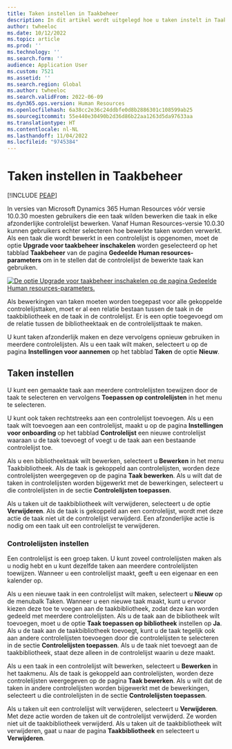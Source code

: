 ```yaml
---
title: Taken instellen in Taakbeheer
description: In dit artikel wordt uitgelegd hoe u taken instelt in Taakbeheer in Microsoft Dynamics 365 Human Resources.
author: twheeloc
ms.date: 10/12/2022
ms.topic: article
ms.prod: ''
ms.technology: ''
ms.search.form: ''
audience: Application User
ms.custom: 7521
ms.assetid: ''
ms.search.region: Global
ms.author: twheeloc
ms.search.validFrom: 2022-06-09
ms.dyn365.ops.version: Human Resources
ms.openlocfilehash: 6a38cc2e36c24ddbfe0d8b2886301c108599ab25
ms.sourcegitcommit: 55e440e30490b2d36d86b22aa1263d5da97633aa
ms.translationtype: HT
ms.contentlocale: nl-NL
ms.lasthandoff: 11/04/2022
ms.locfileid: "9745384"
---
```

# <a name="set-up-tasks-in-task-management"></a>Taken instellen in Taakbeheer

[!INCLUDE [PEAP](../includes/peap-1.md)]

In versies van Microsoft Dynamics 365 Human Resources vóór versie 10.0.30 moesten gebruikers die een taak wilden bewerken die taak in elke afzonderlijke controlelijst bewerken. Vanaf Human Resources-versie 10.0.30 kunnen gebruikers echter selecteren hoe bewerkte taken worden verwerkt. Als een taak die wordt bewerkt in een controlelijst is opgenomen, moet de optie **Upgrade voor taakbeheer inschakelen** worden geselecteerd op het tabblad **Taakbeheer** van de pagina **Gedeelde Human resources-parameters** om in te stellen dat de controlelijst de bewerkte taak kan gebruiken.

[![De optie Upgrade voor taakbeheer inschakelen op de pagina Gedeelde Human resources-parameters.](./media/task-update.png)](./media/task-update.png)

Als bewerkingen van taken moeten worden toegepast voor alle gekoppelde controlelijsttaken, moet er al een relatie bestaan tussen de taak in de taakbibliotheek en de taak in de controlelijst. Er is een optie toegevoegd om de relatie tussen de bibliotheektaak en de controlelijsttaak te maken.

U kunt taken afzonderlijk maken en deze vervolgens opnieuw gebruiken in meerdere controlelijsten. Als u een taak wilt maken, selecteert u op de pagina **Instellingen voor aannemen** op het tabblad **Taken** de optie **Nieuw**.

## <a name="set-up-tasks"></a>Taken instellen

U kunt een gemaakte taak aan meerdere controlelijsten toewijzen door de taak te selecteren en vervolgens **Toepassen op controlelijsten** in het menu te selecteren.

U kunt ook taken rechtstreeks aan een controlelijst toevoegen. Als u een taak wilt toevoegen aan een controlelijst, maakt u op de pagina **Instellingen voor onboarding** op het tabblad **Controlelijst** een nieuwe controlelijst waaraan u de taak toevoegt of voegt u de taak aan een bestaande controlelijst toe.

Als u een bibliotheektaak wilt bewerken, selecteert u **Bewerken** in het menu Taakbibliotheek. Als de taak is gekoppeld aan controlelijsten, worden deze controlelijsten weergegeven op de pagina **Taak bewerken**. Als u wilt dat de taken in controlelijsten worden bijgewerkt met de bewerkingen, selecteert u die controlelijsten in de sectie **Controlelijsten toepassen**.

Als u taken uit de taakbibliotheek wilt verwijderen, selecteert u de optie **Verwijderen**. Als de taak is gekoppeld aan een controlelijst, wordt met deze actie de taak niet uit de controlelijst verwijderd. Een afzonderlijke actie is nodig om een taak uit een controlelijst te verwijderen.

### <a name="set-up-checklists"></a>Controlelijsten instellen

Een controlelijst is een groep taken. U kunt zoveel controlelijsten maken als u nodig hebt en u kunt dezelfde taken aan meerdere controlelijsten toewijzen. Wanneer u een controlelijst maakt, geeft u een eigenaar en een kalender op.

Als u een nieuwe taak in een controlelijst wilt maken, selecteert u **Nieuw** op de menubalk Taken. Wanneer u een nieuwe taak maakt, kunt u ervoor kiezen deze toe te voegen aan de taakbibliotheek, zodat deze kan worden gedeeld met meerdere controlelijsten. Als u de taak aan de bibliotheek wilt toevoegen, moet u de optie **Taak toepassen op bibliotheek** instellen op **Ja**. Als u de taak aan de taakbibliotheek toevoegt, kunt u de taak tegelijk ook aan andere controlelijsten toevoegen door die controlelijsten te selecteren in de sectie **Controlelijsten toepassen**. Als u de taak niet toevoegt aan de taakbibliotheek, staat deze alleen in de controlelijst waarin u deze maakt.

Als u een taak in een controlelijst wilt bewerken, selecteert u **Bewerken** in het taakmenu. Als de taak is gekoppeld aan controlelijsten, worden deze controlelijsten weergegeven op de pagina **Taak bewerken**. Als u wilt dat de taken in andere controlelijsten worden bijgewerkt met de bewerkingen, selecteert u die controlelijsten in de sectie **Controlelijsten toepassen**.

Als u taken uit een controlelijst wilt verwijderen, selecteert u **Verwijderen**. Met deze actie worden de taken uit de controlelijst verwijderd. Ze worden niet uit de taakbibliotheek verwijderd. Als u taken uit de taakbibliotheek wilt verwijderen, gaat u naar de pagina **Taakbibliotheek** en selecteert u **Verwijderen**.
